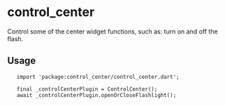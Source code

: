 # control_center

Control some of the center widget functions, such as: turn on and off the flash.

## Usage

```
   import 'package:control_center/control_center.dart';

   final _controlCenterPlugin = ControlCenter();
   await _controlCenterPlugin.openOrCloseFlashlight();

```
